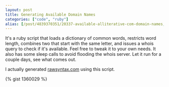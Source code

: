 ```yaml
---
layout: post
title: Generating Available Domain Names
categories: ["code", "ruby"]
alias: [/post/4839370351/20337-available-alliterative-com-domain-names, /post/4839370351]
---
```


It's a ruby script that loads a dictionary of common words, restricts
word length, combines two that start with the same letter, and issues
a whois query to check if it's available. Feel free to tweak it to
your own needs. It also has some sleep calls to avoid flooding the
whois server. Let it run for a couple days, see what comes out.

<!--more-->

I actually generated [rawsyntax.com](http://rawsyntax.com) using this script.

{% gist 1360029 %}
